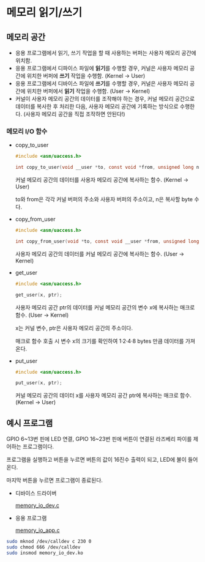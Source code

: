 # 메모리 읽기/쓰기

## 메모리 공간

- 응용 프로그램에서 읽기, 쓰기 작업을 할 때 사용하는 버퍼는 사용자 메모리 공간에 위치함.
- 응용 프로그램에서 디파이스 파일에 **읽기**를 수행할 경우, 커널은 사용자 메모리 공간에 위치한 버퍼에 **쓰기** 작업을 수행함. (Kernel → User)
- 응용 프로그램에서 디바이스 파일에 **쓰기**를 수행할 경우, 커널은 사용자 메모리 공간에 위치한 버퍼에서 **읽기** 작업을 수행함. (User → Kernel)
- 커널이 사용자 메모리 공간의 데이터를 조작해야 하는 경우, 커널 메모리 공간으로 데이터를 복사한 후 처리한 다음, 사용자 메모리 공간에 기록하는 방식으로 수행한다.
(사용자 메모리 공간을 직접 조작하면 안된다!)

### 메모리 I/O 함수

- copy_to_user
    
    ```c
    #include <asm/uaccess.h>
    
    int copy_to_user(void __user *to, const void *from, unsigned long n);
    ```
    
    커널 메모리 공간의 데이터를 사용자 메모리 공간에 복사하는 함수. (Kernel → User)
    
    to와 from은 각각 커널 버퍼의 주소와 사용자 버퍼의 주소이고, n은 복사할 byte 수다.
    
- copy_from_user
    
    ```c
    #include <asm/uaccess.h>
    
    int copy_from_user(void *to, const void __user *from, unsigned long n);
    ```
    
    사용자 메모리 공간의 데이터를 커널 메모리 공간에 복사하는 함수. (User → Kernel)
    
- get_user
    
    ```c
    #include <asm/uaccess.h>
    
    get_user(x, ptr);
    ```
    
    사용자 메모리 공간 ptr의 데이터를 커널 메모리 공간의 변수 x에 복사하는 매크로 함수. (User → Kernel)
    
    x는 커널 변수, ptr은 사용자 메모리 공간의 주소이다.
    
    매크로 함수 호출 시 변수 x의 크기를 확인하여 1·2·4·8 bytes 만큼 데이터를 가져온다.
    
- put_user
    
    ```c
    #include <asm/uaccess.h>
    
    put_user(x, ptr);
    ```
    
    커널 메모리 공간의 데이터 x를 사용자 메모리 공간 ptr에 복사하는 매크로 함수. 
    (Kernel → User)
    

## 예시 프로그램

GPIO 6~13번 핀에 LED 연결, GPIO 16~23번 핀에 버튼이 연결된 라즈베리 파이를 제어하는 프로그램이다.

프로그램을 실행하고 버튼을 누르면 버튼의 값이 16진수 출력이 되고, LED에 불이 들어온다.

마지막 버튼을 누르면 프로그램이 종료된다.

- 디바이스 드라이버
    
    [memory_io_dev.c](files/memory_io_dev.c)
    
- 응용 프로그램
    
    [memory_io_app.c](files/memory_io_app.c)
    

```bash
sudo mknod /dev/calldev c 230 0
sudo chmod 666 /dev/calldev
sudo insmod memory_io_dev.ko
```